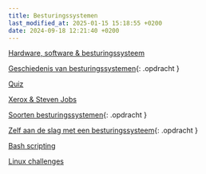 ```yaml
---
title: Besturingssystemen
last_modified_at: 2025-01-15 15:18:55 +0200
date: 2024-09-18 12:21:40 +0200
---
```


[Hardware, software & besturingssysteem](Hardware-software-besturingssysteem)

[Geschiedenis van besturingssystemen](Geschiedenis-van-besturingssystemen){: .opdracht }

[Quiz](Geschiedenis-van-besturingssystemen-quiz)

[Xerox & Steven Jobs](Xerox-en-steve-jobs)

[Soorten besturingssystemen](Soorten-besturingssystemen){: .opdracht }

[Zelf aan de slag met een besturingssysteem](Zelf-aan-de-slag-met-een-besturingssysteem){: .opdracht }

[Bash scripting](Bash-scripting)

[Linux challenges](Linux-challenges)

